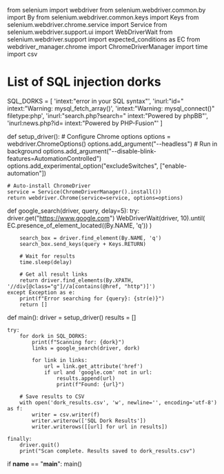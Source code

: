 from selenium import webdriver
from selenium.webdriver.common.by import By
from selenium.webdriver.common.keys import Keys
from selenium.webdriver.chrome.service import Service
from selenium.webdriver.support.ui import WebDriverWait
from selenium.webdriver.support import expected_conditions as EC
from webdriver_manager.chrome import ChromeDriverManager
import time
import csv

# List of SQL injection dorks
SQL_DORKS = [
    'intext:"error in your SQL syntax"',
    'inurl:"id=" intext:"Warning: mysql_fetch_array()',
    'intext:"Warning: mysql_connect()" filetype:php',
    'inurl:"search.php?search=" intext:"Powered by phpBB"',
    'inurl:news.php?id= intext:"Powered by PHP-Fusion"'
]

def setup_driver():
    # Configure Chrome options
    options = webdriver.ChromeOptions()
    options.add_argument("--headless")  # Run in background
    options.add_argument("--disable-blink-features=AutomationControlled")
    options.add_experimental_option("excludeSwitches", ["enable-automation"])
    
    # Auto-install ChromeDriver
    service = Service(ChromeDriverManager().install())
    return webdriver.Chrome(service=service, options=options)

def google_search(driver, query, delay=5):
    try:
        driver.get("https://www.google.com")
        WebDriverWait(driver, 10).until(
            EC.presence_of_element_located((By.NAME, 'q'))
        )
        
        search_box = driver.find_element(By.NAME, 'q')
        search_box.send_keys(query + Keys.RETURN)
        
        # Wait for results
        time.sleep(delay)
        
        # Get all result links
        return driver.find_elements(By.XPATH, '//div[@class="g"]//a[contains(@href, "http")]')
    except Exception as e:
        print(f"Error searching for {query}: {str(e)}")
        return []

def main():
    driver = setup_driver()
    results = []

    try:
        for dork in SQL_DORKS:
            print(f"Scanning for: {dork}")
            links = google_search(driver, dork)
            
            for link in links:
                url = link.get_attribute('href')
                if url and 'google.com' not in url:
                    results.append(url)
                    print(f"Found: {url}")

        # Save results to CSV
        with open('dork_results.csv', 'w', newline='', encoding='utf-8') as f:
            writer = csv.writer(f)
            writer.writerow(['SQL Dork Results'])
            writer.writerows([[url] for url in results])
            
    finally:
        driver.quit()
        print("Scan complete. Results saved to dork_results.csv")

if __name__ == "__main__":
    main()
